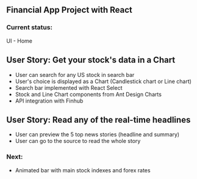 ## Financial App Project with React

### Current status:
UI - Home
## User Story: Get your stock's data in a Chart
- User can search for any US stock in search bar
- User's choice is displayed as a Chart (Candlestick chart or Line chart)
- Search bar implemented with React Select 
- Stock and Line Chart components from Ant Design Charts
- API integration with Finhub
## User Story: Read any of the real-time headlines
- User can preview the 5 top news stories (headline and summary)
- User can go to the source to read the whole story
### Next:
- Animated bar with main stock indexes and forex rates
